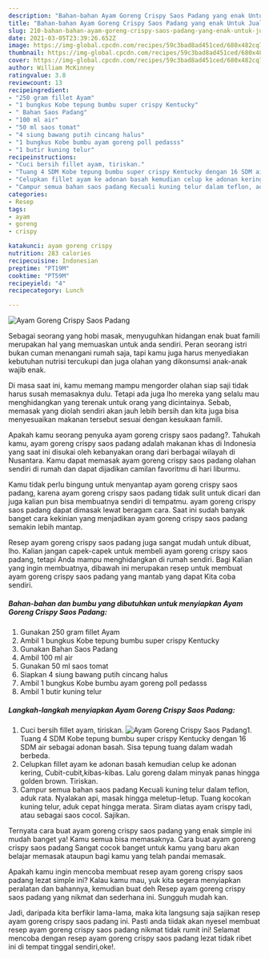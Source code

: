 ```yaml
---
description: "Bahan-bahan Ayam Goreng Crispy Saos Padang yang enak Untuk Jualan"
title: "Bahan-bahan Ayam Goreng Crispy Saos Padang yang enak Untuk Jualan"
slug: 210-bahan-bahan-ayam-goreng-crispy-saos-padang-yang-enak-untuk-jualan
date: 2021-03-05T23:39:26.652Z
image: https://img-global.cpcdn.com/recipes/59c3bad8ad451ced/680x482cq70/ayam-goreng-crispy-saos-padang-foto-resep-utama.jpg
thumbnail: https://img-global.cpcdn.com/recipes/59c3bad8ad451ced/680x482cq70/ayam-goreng-crispy-saos-padang-foto-resep-utama.jpg
cover: https://img-global.cpcdn.com/recipes/59c3bad8ad451ced/680x482cq70/ayam-goreng-crispy-saos-padang-foto-resep-utama.jpg
author: William McKinney
ratingvalue: 3.8
reviewcount: 13
recipeingredient:
- "250 gram fillet Ayam"
- "1 bungkus Kobe tepung bumbu super crispy Kentucky"
- " Bahan Saos Padang"
- "100 ml air"
- "50 ml saos tomat"
- "4 siung bawang putih cincang halus"
- "1 bungkus Kobe bumbu ayam goreng poll pedasss"
- "1 butir kuning telur"
recipeinstructions:
- "Cuci bersih fillet ayam, tiriskan."
- "Tuang 4 SDM Kobe tepung bumbu super crispy Kentucky dengan 16 SDM air sebagai adonan basah. Sisa tepung tuang dalam wadah berbeda."
- "Celupkan fillet ayam ke adonan basah kemudian celup ke adonan kering, Cubit-cubit,kibas-kibas. Lalu goreng dalam minyak panas hingga golden brown. Tiriskan."
- "Campur semua bahan saos padang Kecuali kuning telur dalam teflon, aduk rata. Nyalakan api, masak hingga meletup-letup. Tuang kocokan kuning telur, aduk cepat hingga merata. Siram diatas ayam crispy tadi, atau sebagai saos cocol. Sajikan."
categories:
- Resep
tags:
- ayam
- goreng
- crispy

katakunci: ayam goreng crispy 
nutrition: 283 calories
recipecuisine: Indonesian
preptime: "PT19M"
cooktime: "PT59M"
recipeyield: "4"
recipecategory: Lunch

---
```



![Ayam Goreng Crispy Saos Padang](https://img-global.cpcdn.com/recipes/59c3bad8ad451ced/680x482cq70/ayam-goreng-crispy-saos-padang-foto-resep-utama.jpg)

Sebagai seorang yang hobi masak, menyuguhkan hidangan enak buat famili merupakan hal yang memuaskan untuk anda sendiri. Peran seorang istri bukan cuman menangani rumah saja, tapi kamu juga harus menyediakan kebutuhan nutrisi tercukupi dan juga olahan yang dikonsumsi anak-anak wajib enak.

Di masa  saat ini, kamu memang mampu mengorder olahan siap saji tidak harus susah memasaknya dulu. Tetapi ada juga lho mereka yang selalu mau menghidangkan yang terenak untuk orang yang dicintainya. Sebab, memasak yang diolah sendiri akan jauh lebih bersih dan kita juga bisa menyesuaikan makanan tersebut sesuai dengan kesukaan famili. 



Apakah kamu seorang penyuka ayam goreng crispy saos padang?. Tahukah kamu, ayam goreng crispy saos padang adalah makanan khas di Indonesia yang saat ini disukai oleh kebanyakan orang dari berbagai wilayah di Nusantara. Kamu dapat memasak ayam goreng crispy saos padang olahan sendiri di rumah dan dapat dijadikan camilan favoritmu di hari liburmu.

Kamu tidak perlu bingung untuk menyantap ayam goreng crispy saos padang, karena ayam goreng crispy saos padang tidak sulit untuk dicari dan juga kalian pun bisa membuatnya sendiri di tempatmu. ayam goreng crispy saos padang dapat dimasak lewat beragam cara. Saat ini sudah banyak banget cara kekinian yang menjadikan ayam goreng crispy saos padang semakin lebih mantap.

Resep ayam goreng crispy saos padang juga sangat mudah untuk dibuat, lho. Kalian jangan capek-capek untuk membeli ayam goreng crispy saos padang, tetapi Anda mampu menghidangkan di rumah sendiri. Bagi Kalian yang ingin membuatnya, dibawah ini merupakan resep untuk membuat ayam goreng crispy saos padang yang mantab yang dapat Kita coba sendiri.

<!--inarticleads1-->

##### Bahan-bahan dan bumbu yang dibutuhkan untuk menyiapkan Ayam Goreng Crispy Saos Padang:

1. Gunakan 250 gram fillet Ayam
1. Ambil 1 bungkus Kobe tepung bumbu super crispy Kentucky
1. Gunakan  Bahan Saos Padang
1. Ambil 100 ml air
1. Gunakan 50 ml saos tomat
1. Siapkan 4 siung bawang putih cincang halus
1. Ambil 1 bungkus Kobe bumbu ayam goreng poll pedasss
1. Ambil 1 butir kuning telur




<!--inarticleads2-->

##### Langkah-langkah menyiapkan Ayam Goreng Crispy Saos Padang:

1. Cuci bersih fillet ayam, tiriskan.
<img src="https://img-global.cpcdn.com/steps/db0898541ed57ef2/160x128cq70/ayam-goreng-crispy-saos-padang-langkah-memasak-1-foto.jpg" alt="Ayam Goreng Crispy Saos Padang">1. Tuang 4 SDM Kobe tepung bumbu super crispy Kentucky dengan 16 SDM air sebagai adonan basah. Sisa tepung tuang dalam wadah berbeda.
1. Celupkan fillet ayam ke adonan basah kemudian celup ke adonan kering, Cubit-cubit,kibas-kibas. Lalu goreng dalam minyak panas hingga golden brown. Tiriskan.
1. Campur semua bahan saos padang Kecuali kuning telur dalam teflon, aduk rata. Nyalakan api, masak hingga meletup-letup. Tuang kocokan kuning telur, aduk cepat hingga merata. Siram diatas ayam crispy tadi, atau sebagai saos cocol. Sajikan.




Ternyata cara buat ayam goreng crispy saos padang yang enak simple ini mudah banget ya! Kamu semua bisa memasaknya. Cara buat ayam goreng crispy saos padang Sangat cocok banget untuk kamu yang baru akan belajar memasak ataupun bagi kamu yang telah pandai memasak.

Apakah kamu ingin mencoba membuat resep ayam goreng crispy saos padang lezat simple ini? Kalau kamu mau, yuk kita segera menyiapkan peralatan dan bahannya, kemudian buat deh Resep ayam goreng crispy saos padang yang nikmat dan sederhana ini. Sungguh mudah kan. 

Jadi, daripada kita berfikir lama-lama, maka kita langsung saja sajikan resep ayam goreng crispy saos padang ini. Pasti anda tiidak akan nyesel membuat resep ayam goreng crispy saos padang nikmat tidak rumit ini! Selamat mencoba dengan resep ayam goreng crispy saos padang lezat tidak ribet ini di tempat tinggal sendiri,oke!.

